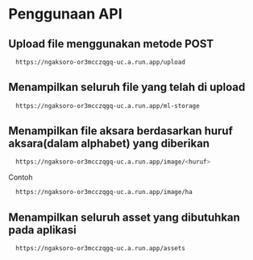 # Penggunaan API

## Upload file menggunakan metode POST

```bash
  https://ngaksoro-or3mcczqgq-uc.a.run.app/upload
```
## Menampilkan seluruh file yang telah di upload

```bash
  https://ngaksoro-or3mcczqgq-uc.a.run.app/ml-storage
```
## Menampilkan file aksara berdasarkan huruf aksara(dalam alphabet) yang diberikan

```bash
  https://ngaksoro-or3mcczqgq-uc.a.run.app/image/<huruf>
```
Contoh 
```bash
  https://ngaksoro-or3mcczqgq-uc.a.run.app/image/ha
```
## Menampilkan seluruh asset yang dibutuhkan pada aplikasi

```bash
  https://ngaksoro-or3mcczqgq-uc.a.run.app/assets
```
    
